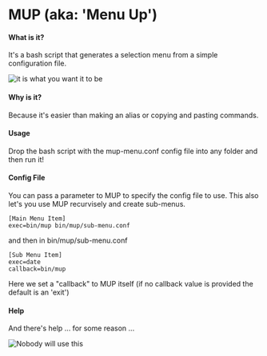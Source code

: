 # **MUP (aka: 'Menu Up')**

#### **What is it?**
It's a bash script that generates a selection menu from a simple configuration file.

![it is what you want it to be](https://i.imgur.com/fFQs00f.png)

#### **Why is it?**

Because it's easier than making an alias or copying and pasting commands.

#### **Usage**

Drop the bash script with the mup-menu.conf config file into any folder and then run it! 

#### **Config File**

You can pass a parameter to MUP to specify the config file to use.  This also let's you use MUP recurvisely and create sub-menus.

```
[Main Menu Item]
exec=bin/mup bin/mup/sub-menu.conf
```

and then in bin/mup/sub-menu.conf

```
[Sub Menu Item]
exec=date
callback=bin/mup
```

Here we set a "callback" to MUP itself (if no callback value is provided the default is an 'exit')

#### **Help**

And there's help ... for some reason ...

![Nobody will use this](https://i.imgur.com/2CpJ0Ij.png)

